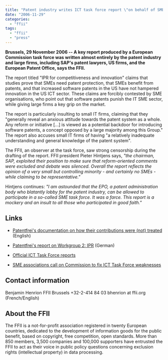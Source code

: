 ```yaml
---
title: "Patent industry writes ICT task force report \"on behalf of SMEs\""
date: "2006-11-29"
categories: 
  - "ffii"
tags: 
  - "ffii"
  - "press"
---
```


**Brussels, 29 November 2006 -- A key report produced by a European Commission task force was written almost entirely by the patent industry and large firms, including SAP's patent lawyers, US firms, and the European Patent Office, says the FFII.**

The report titled "IPR for competitiveness and innovation" claims that studies prove that SMEs need patent protection, that SMEs benefit from patents, and that increased software patents in the US have not hampered innovation in the US ICT sector. These claims are forcibly contested by SME organisations, who point out that software patents punish the IT SME sector, while giving large firms a key grip on the market.

The report is particularly insulting to small IT firms, claiming that they "generally reveal an anxious attitude towards the patent system as a whole. Any reform or initiative \[...\] is viewed as a potential backdoor for introducing software patents, a concept opposed by a large majority among this Group." The report also accuses small IT firms of having "a relatively inadequate understanding and general knowledge of the patent system".

The FFII, an observer at the task force, saw strong censorship during the drafting of the report. FFII president Pieter Hintjens says, _"the chairman, SAP, exploited their position to make sure that reform-oriented comments were excluded and debate was silenced. Overall the report reflects the opinion of a very small but controlling minority - and certainly no SMEs - while claiming to be representative."_

Hintjens continues: _"I am astounded that the EPO, a patent administration body who blatantly lobby for the patent industry, can be allowed to participate in a so-called SME task force. It was a farce. This report is a mockery and an insult to all those who participated in good faith."_

## Links

- [Patentfrei's documentation on how their contributions were (not) treated](http://www.patentfrei.de/download/resources/patentfrei_log_ICTTF_WG_2.pdf) (English)
    
- [Patentfrei's report on Workgroup 2: IPR](http://www.patentfrei.de/index.php?fuseaction=epla.ICTTF) (German)
    
- [Official ICT Task Force reports](http://ec.europa.eu/enterprise/ict/taskforce.htm)
    
- [SME associations call on Commission to fix ICT Task Force weaknesses](http://press.ffii.org/Press_releases/SME_associations_call_on_Commission_to_fix_ICT_Task_Force_weaknesses)
    

## Contact information

Benjamin Henrion FFII Brussels +32-2-414 84 03 bhenrion at ffii.org (French/English)

## About the FFII

The FFII is a not-for-profit association registered in twenty European countries, dedicated to the development of information goods for the public benefit, based on copyright, free competition, open standards. More than 850 members, 3,500 companies and 100,000 supporters have entrusted the FFII to act as their voice in public policy questions concerning exclusion rights (intellectual property) in data processing.
